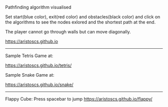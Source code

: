 Pathfinding algorithm visualised

Set start(blue color), exit(red color) and obstacles(black color) and click on the algorithms to see the nodes exlored and the shortest path at the end.

The player cannot go through walls but can move diagonally.

https://aristoscs.github.io

---------------------------------------------------------------
Sample Tetris Game at: 

https://aristoscs.github.io/tetris/


Sample Snake Game at:

https://aristoscs.github.io/snake/

---------------------------------------------------------------

Flappy Cube: Press spacebar to jump
https://aristoscs.github.io/flappy/

